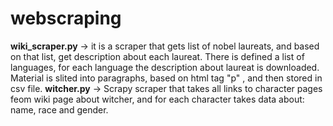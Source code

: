 # webscraping
<b>wiki_scraper.py</b> -> it is a scraper that gets list of nobel laureats, and based on that list, get description about each laureat. There is defined a list of languages, for each language the description about laureat is downloaded. Material is slited into paragraphs, based on html tag "p" , and then stored in csv file.
<b>witcher.py</b> -> Scrapy scraper that takes all links to character pages feom wiki page about witcher, and for each character takes data about: name, race and gender.
